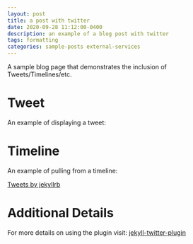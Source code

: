 ```yaml
---
layout: post
title: a post with twitter
date: 2020-09-28 11:12:00-0400
description: an example of a blog post with twitter
tags: formatting
categories: sample-posts external-services
---
```


A sample blog page that demonstrates the inclusion of Tweets/Timelines/etc.

# Tweet

An example of displaying a tweet:

<blockquote class="twitter-tweet">
  <a href="https://twitter.com/rubygems/status/518821243320287232"></a>
</blockquote>
<script async src="https://platform.twitter.com/widgets.js" charset="utf-8"></script>

# Timeline

An example of pulling from a timeline:

<a class="twitter-timeline"
   data-width="500"
   data-tweet-limit="3"
   href="https://twitter.com/jekyllrb?ref_src=twsrc%5Etfw">
  Tweets by jekyllrb
</a>
<script async src="https://platform.twitter.com/widgets.js" charset="utf-8"></script>

# Additional Details

For more details on using the plugin visit: [jekyll-twitter-plugin](https://github.com/rob-murray/jekyll-twitter-plugin)
